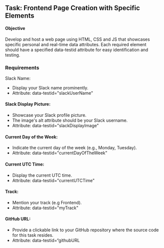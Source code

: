 ## Task: Frontend Page Creation with Specific Elements

#### Objective
Develop and host a web page using HTML, CSS and JS that showcases specific personal and real-time data attributes.
Each required element should have a specified data-testid attribute for easy identification and testing.

### Requirements

Slack Name:
- Display your Slack name prominently.
- Attribute: data-testid="slackUserName"

#### Slack Display Picture:
- Showcase your Slack profile picture.
- The image's alt attribute should be your Slack username.
- Attribute: data-testid="slackDisplayImage"

#### Current Day of the Week:
- Indicate the current day of the week (e.g., Monday, Tuesday).
- Attribute: data-testid="currentDayOfTheWeek"

#### Current UTC Time:
- Display the current UTC time.
- Attribute: data-testid="currentUTCTime"

#### Track:
- Mention your track (e.g Frontend).
- Attribute: data-testid="myTrack"

#### GitHub URL:
- Provide a clickable link to your GitHub repository where the source code for this task resides.
- Attribute: data-testid=“githubURL
